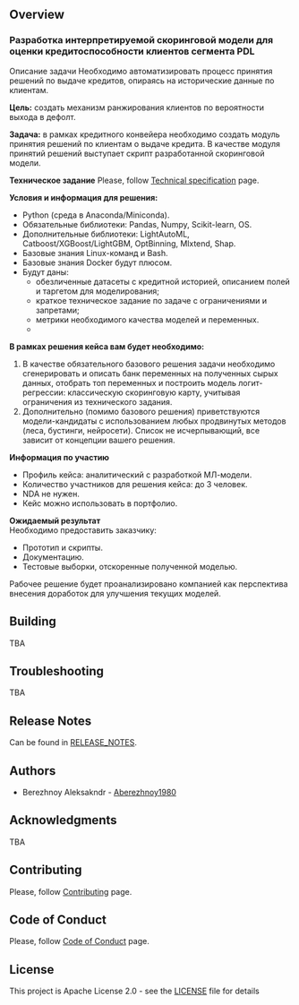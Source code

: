 ## Overview
### Разработка интерпретируемой скоринговой модели для оценки кредитоспособности клиентов сегмента PDL

Описание задачи
Необходимо автоматизировать процесс принятия решений по выдаче кредитов, опираясь на исторические данные по клиентам.

**Цель:** создать механизм ранжирования клиентов по вероятности выхода в дефолт.

**Задача:** в рамках кредитного конвейера необходимо создать модуль принятия решений по клиентам о выдаче кредита. В качестве модуля принятий решений выступает скрипт разработанной скоринговой модели.

**Техническое задание**
Please, follow [Technical specification](docs/Описание_ТЗ.docx) page.

**Условия и информация для решения:**

* Python (среда в Anaconda/Miniconda).
* Обязательные библиотеки: Pandas, Numpy, Scikit-learn, OS.
* Дополнительные библиотеки: LightAutoML, Catboost/XGBoost/LightGBM, OptBinning, Mlxtend, Shap.
* Базовые знания Linux-команд и Bash.
* Базовые знания Docker будут плюсом.
* Будут даны:
  * обезличенные датасеты с кредитной историей, описанием полей и таргетом для моделирования;
  * краткое техническое задание по задаче с ограничениями и запретами;
  * метрики необходимого качества моделей и переменных.
  * 
**В рамках решения кейса вам будет необходимо:**

1. В качестве обязательного базового решения задачи необходимо сгенерировать и описать банк переменных на полученных сырых данных, отобрать топ переменных и построить модель логит-регрессии: классическую скоринговую карту, учитывая ограничения из технического задания.
2. Дополнительно (помимо базового решения) приветствуются модели-кандидаты с использованием любых продвинутых методов (леса, бустинги, нейросети).
Список не исчерпывающий, все зависит от концепции вашего решения.

**Информация по участию**

* Профиль кейса: аналитический с разработкой МЛ-модели.
* Количество участников для решения кейса: до 3 человек.
* NDA не нужен.
* Кейс можно использовать в портфолио.
  
**Ожидаемый результат** <br>
Необходимо предоставить заказчику:

* Прототип и скрипты.
* Документацию.
* Тестовые выборки, отскоренные полученной моделью.

Рабочее решение будет проанализировано компанией как перспектива внесения доработок для улучшения текущих моделей.

## Building
TBA

## Troubleshooting
TBA

## Release Notes
Can be found in [RELEASE_NOTES](RELEASE_NOTES.md).

## Authors
* Berezhnoy Aleksakndr - [Aberezhnoy1980](https://github.com/Aberezhnoy1980)

## Acknowledgments
TBA

## Contributing
Please, follow [Contributing](CONTRIBUTING.md) page.

## Code of Conduct
Please, follow [Code of Conduct](CODE_OF_CONDUCT.md) page.

## License
This project is Apache License 2.0 - see the [LICENSE](LICENSE) file for details
